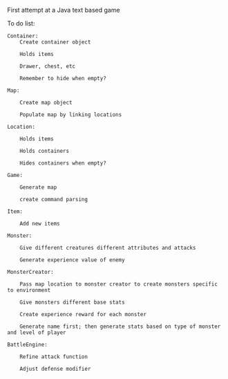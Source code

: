 First attempt at a Java text based game


To do list:

    Container:
        Create container object

        Holds items

        Drawer, chest, etc

        Remember to hide when empty?

    Map:

        Create map object

        Populate map by linking locations

    Location:

        Holds items

        Holds containers

        Hides containers when empty?

    Game:

        Generate map

        create command parsing

    Item:

        Add new items

    Monster:

        Give different creatures different attributes and attacks

        Generate experience value of enemy

    MonsterCreator:

        Pass map location to monster creator to create monsters specific to environment

        Give monsters different base stats

        Create experience reward for each monster

        Generate name first; then generate stats based on type of monster and level of player

    BattleEngine:

        Refine attack function

        Adjust defense modifier
